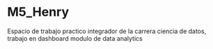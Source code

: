# M5_Henry
Espacio de trabajo practico integrador de la carrera ciencia de datos, trabajo en dashboard modulo de data analytics
